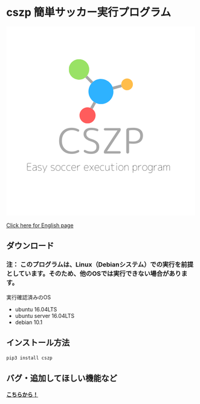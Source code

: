 # cszp 簡単サッカー実行プログラム
![Logo](https://raw.githubusercontent.com/kumitatepazuru/cszp/master/logo.png)

[Click here for English page](https://github.com/kumitatepazuru/cszp/blob/master/README.md)


## ダウンロード
### 注： このプログラムは、Linux（Debianシステム）での実行を前提としています。そのため、他のOSでは実行できない場合があります。
実行確認済みのOS
- ubuntu 16.04LTS
- ubuntu server 16.04LTS
- debian 10.1

## インストール方法

```pip3 install cszp```

## バグ・追加してほしい機能など
#### [こちらから！](https://github.com/kumitatepazuru/cszp/issues)
